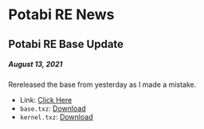 # Potabi RE News
## Potabi RE Base Update
##### August 13, 2021

Rereleased the base from yesterday as I made a mistake.

- Link: [Click Here](https://github.com/Potabi/release/releases/tag/b_1.0a-base)
- `base.txz`: [Download](https://github.com/Potabi/release/releases/download/b_1.0a-base/base.txz)
- `kernel.txz`: [Download](https://github.com/Potabi/release/releases/download/b_1.0a-base/kernel.txz)
